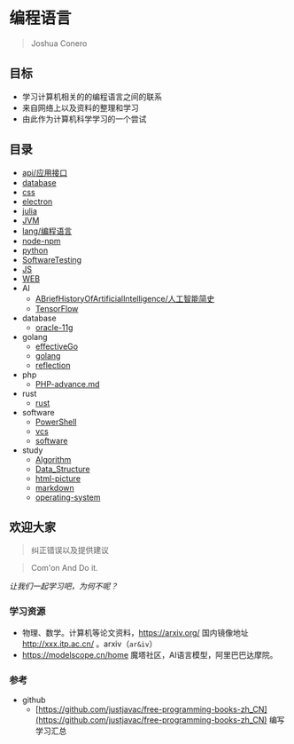 # 编程语言

> Joshua Conero



## 目标

- 学习计算机相关的的编程语言之间的联系
- 来自网络上以及资料的整理和学习
- 由此作为计算机科学学习的一个尝试



## 目录

- [api/应用接口](./src/api.md)
- [database](./src/database.md)
- [css](./src/css.md)
- [electron](./src/electron.md)
- [julia](./src/julia.md)
- [JVM](./src/JVM.md)
- [lang/编程语言](./src/lang.md)
- [node-npm](./src/node-npm.md)
- [python](./src/python.md)
- [SoftwareTesting](./src/SoftwareTesting.md)
- [JS](./src/Js.md)
- [WEB](./src/Web.md)
- AI
  - [ABriefHistoryOfArtificialIntelligence/人工智能简史](./src/AI/ABriefHistoryOfArtificialIntelligence.md)
  - [TensorFlow](./src/AI/TensorFlow.md)
- database
  - [oracle-11g](./src/database/oracle-11g.md)
- golang
  - [effectiveGo](./src/golang/effectiveGo.md)
  - [golang](./src/golang/golang.md)
  - [reflection](./src/golang/reflection.md)
- php
  - [PHP-advance.md](./src/php/PHP-advance.md)
- rust
  - [rust](./src/rust/rust.md)
- software
  - [PowerShell](./src/software/PowerShell.md)
  - [vcs](./src/software/vcs.md)
  - [software](./src/software/software.md)
- study
  - [Algorithm](./src/study/Algorithm.md)
  - [Data_Structure](./src/study/Data_Structure.md)
  - [html-picture](./src/study/html-picture.md)  
  - [markdown](./src/study/markdown.md)
  - [operating-system](./src/study/operating-system.md)





## 欢迎大家

> 纠正错误以及提供建议



> Com'on And Do it.

*让我们一起学习吧，为何不呢？*





### 学习资源

- 物理、数学。计算机等论文资料，https://arxiv.org/   国内镜像地址 http://xxx.itp.ac.cn/  。arxiv（`ar&iv`）
- https://modelscope.cn/home            魔塔社区，AI语言模型，阿里巴巴达摩院。





### 参考

- github
  - [https://github.com/justjavac/free-programming-books-zh_CN](https://github.com/justjavac/free-programming-books-zh_CN)   编写学习汇总



